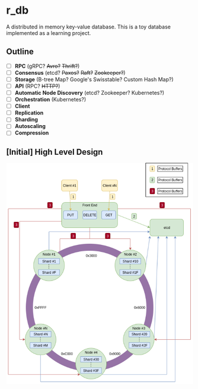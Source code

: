 # r_db  
A distributed in memory key-value database. This is a toy database implemented as a learning project.

## Outline

 - [ ] **RPC** (gRPC? ~~Avro?~~ ~~Thrift?~~)
 - [ ] **Consensus** (etcd? ~~Paxos?~~ ~~Raft?~~ ~~Zookeeper?~~)
 - [ ] **Storage** (B-tree Map? Google's Swisstable? Custom Hash Map?)
 - [ ] **API** (RPC? ~~HTTP?~~)
 - [ ] **Automatic Node Discovery** (etcd? Zookeeper? Kubernetes?)
 - [ ] **Orchestration** (Kubernetes?)
 - [ ] **Client**
 - [ ] **Replication**
 - [ ] **Sharding**
 - [ ] **Autoscaling**
 - [ ] **Compression**

## [Initial] High Level Design
![Design](r_db-high-level-design.png)

